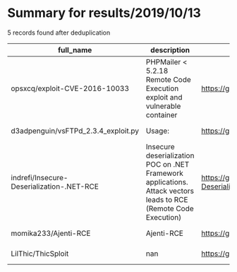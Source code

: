 
# Summary for results/2019/10/13
    
5 records found after deduplication

| full_name | description | html_url | matched_list | matched_count | pushed_at | size | stargazers_count | language | forks_count | vul_ids |
|-------------------------------------------|------------------------------------------------------------------------------------------------------------------|--------------------------------------------------------------|-----------------------------------------------------------|-----------------|---------------------------|--------|--------------------|------------|---------------|--------------------|
| opsxcq/exploit-CVE-2016-10033 | PHPMailer < 5.2.18 Remote Code Execution exploit and vulnerable container | https://github.com/opsxcq/exploit-CVE-2016-10033 | ['cve-2', 'exploit', 'remote code execution'] | 3 | 2019-10-13 12:23:02+00:00 | 526 | 365 | PHP | 142 | ['CVE-2016-10033'] |
| d3adpenguin/vsFTPd_2.3.4_exploit.py | Usage: | https://github.com/d3adpenguin/vsFTPd_2.3.4_exploit.py | ['exploit'] | 1 | 2019-10-13 21:52:02+00:00 | 7 | 0 | Python | 0 | [] |
| indrefi/Insecure-Deserialization-.NET-RCE | Insecure deserialization POC on .NET Framework applications. Attack vectors leads to RCE (Remote Code Execution) | https://github.com/indrefi/Insecure-Deserialization-.NET-RCE | ['attack poc', 'rce', 'rce poc', 'remote code execution'] | 4 | 2019-10-13 22:24:03+00:00 | 551 | 0 | JavaScript | 1 | [] |
| momika233/Ajenti-RCE | Ajenti-RCE | https://github.com/momika233/Ajenti-RCE | ['rce'] | 1 | 2019-10-13 08:31:22+00:00 | 2 | 5 | Python | 2 | [] |
| LilThic/ThicSploit | nan | https://github.com/LilThic/ThicSploit | ['sploit'] | 1 | 2019-10-13 18:59:50+00:00 | 0 | 0 | nan | 0 | [] |
